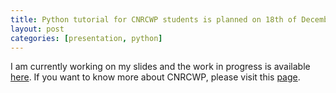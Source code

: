 ```yaml
---
title: Python tutorial for CNRCWP students is planned on 18th of December 2013
layout: post
categories: [presentation, python]
---
```


I am currently working on my slides and the work in progress is available <a href="/CNRCWP_student_workshop_2013-12-17/Python_CNRCWP_tutorial.slides.html">here</a>.
If you want to know more about CNRCWP, please visit this <a href="http://cnrcwp.uqam.ca">page</a>.
